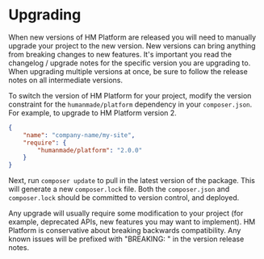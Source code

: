 # Upgrading

When new versions of HM Platform are released you will need to manually upgrade your project to the new version. New versions can bring anything from breaking changes to new features. It's important you read the changelog / upgrade notes for the specific version you are upgrading to. When upgrading multiple versions at once, be sure to follow the release notes on all intermediate versions.

To switch the version of HM Platform for your project, modify the version constraint for the `humanmade/platform` dependency in your `composer.json`. For example, to upgrade to HM Platform version 2.

```json
{
	"name": "company-name/my-site",
	"require": {
		"humanmade/platform": "2.0.0"
	}
}
```

Next, run `composer update` to pull in the latest version of the package. This will generate a new `composer.lock` file. Both the `composer.json` and `composer.lock` should be committed to version control, and deployed.

Any upgrade will usually require some modification to your project (for example, deprecated APIs, new features you may want to implement). HM Platform is conservative about breaking backwards compatibility. Any known issues will be prefixed with "BREAKING: " in the version release notes.
